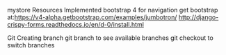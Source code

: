 mystore
Resources
Implemented bootstrap 4 for  navigation get bootstrap at:https://v4-alpha.getbootstrap.com/examples/jumbotron/
http://django-crispy-forms.readthedocs.io/en/d-0/install.html

Git
Creating branch
git branch to see available branches
git checkout to switch branches
